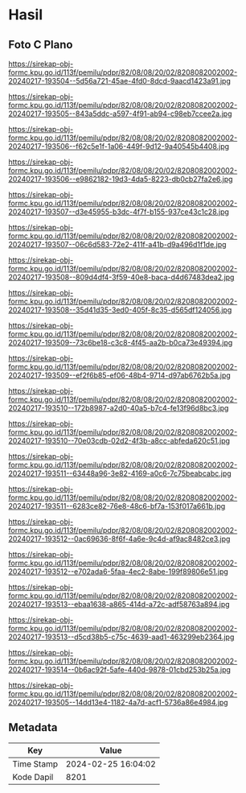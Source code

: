 # Hasil

## Foto C Plano

https://sirekap-obj-formc.kpu.go.id/113f/pemilu/pdpr/82/08/08/20/02/8208082002002-20240217-193504--5d56a721-45ae-4fd0-8dcd-9aacd1423a91.jpg

https://sirekap-obj-formc.kpu.go.id/113f/pemilu/pdpr/82/08/08/20/02/8208082002002-20240217-193505--843a5ddc-a597-4f91-ab94-c98eb7ccee2a.jpg

https://sirekap-obj-formc.kpu.go.id/113f/pemilu/pdpr/82/08/08/20/02/8208082002002-20240217-193506--f62c5e1f-1a06-449f-9d12-9a40545b4408.jpg

https://sirekap-obj-formc.kpu.go.id/113f/pemilu/pdpr/82/08/08/20/02/8208082002002-20240217-193506--e9862182-19d3-4da5-8223-db0cb27fa2e6.jpg

https://sirekap-obj-formc.kpu.go.id/113f/pemilu/pdpr/82/08/08/20/02/8208082002002-20240217-193507--d3e45955-b3dc-4f7f-b155-937ce43c1c28.jpg

https://sirekap-obj-formc.kpu.go.id/113f/pemilu/pdpr/82/08/08/20/02/8208082002002-20240217-193507--06c6d583-72e2-411f-a41b-d9a496d1f1de.jpg

https://sirekap-obj-formc.kpu.go.id/113f/pemilu/pdpr/82/08/08/20/02/8208082002002-20240217-193508--809d4df4-3f59-40e8-baca-d4d67483dea2.jpg

https://sirekap-obj-formc.kpu.go.id/113f/pemilu/pdpr/82/08/08/20/02/8208082002002-20240217-193508--35d41d35-3ed0-405f-8c35-d565df124056.jpg

https://sirekap-obj-formc.kpu.go.id/113f/pemilu/pdpr/82/08/08/20/02/8208082002002-20240217-193509--73c6be18-c3c8-4f45-aa2b-b0ca73e49394.jpg

https://sirekap-obj-formc.kpu.go.id/113f/pemilu/pdpr/82/08/08/20/02/8208082002002-20240217-193509--ef2f6b85-ef06-48b4-9714-d97ab6762b5a.jpg

https://sirekap-obj-formc.kpu.go.id/113f/pemilu/pdpr/82/08/08/20/02/8208082002002-20240217-193510--172b8987-a2d0-40a5-b7c4-fe13f96d8bc3.jpg

https://sirekap-obj-formc.kpu.go.id/113f/pemilu/pdpr/82/08/08/20/02/8208082002002-20240217-193510--70e03cdb-02d2-4f3b-a8cc-abfeda620c51.jpg

https://sirekap-obj-formc.kpu.go.id/113f/pemilu/pdpr/82/08/08/20/02/8208082002002-20240217-193511--63448a96-3e82-4169-a0c6-7c75beabcabc.jpg

https://sirekap-obj-formc.kpu.go.id/113f/pemilu/pdpr/82/08/08/20/02/8208082002002-20240217-193511--6283ce82-76e8-48c6-bf7a-153f017a661b.jpg

https://sirekap-obj-formc.kpu.go.id/113f/pemilu/pdpr/82/08/08/20/02/8208082002002-20240217-193512--0ac69636-8f6f-4a6e-9c4d-af9ac8482ce3.jpg

https://sirekap-obj-formc.kpu.go.id/113f/pemilu/pdpr/82/08/08/20/02/8208082002002-20240217-193512--e702ada6-5faa-4ec2-8abe-199f89806e51.jpg

https://sirekap-obj-formc.kpu.go.id/113f/pemilu/pdpr/82/08/08/20/02/8208082002002-20240217-193513--ebaa1638-a865-414d-a72c-adf58763a894.jpg

https://sirekap-obj-formc.kpu.go.id/113f/pemilu/pdpr/82/08/08/20/02/8208082002002-20240217-193513--d5cd38b5-c75c-4639-aad1-463299eb2364.jpg

https://sirekap-obj-formc.kpu.go.id/113f/pemilu/pdpr/82/08/08/20/02/8208082002002-20240217-193514--0b6ac92f-5afe-440d-9878-01cbd253b25a.jpg

https://sirekap-obj-formc.kpu.go.id/113f/pemilu/pdpr/82/08/08/20/02/8208082002002-20240217-193505--14dd13e4-1182-4a7d-acf1-5736a86e4984.jpg


## Metadata

| Key        | Value               |
| ---------- | ------------------- |
| Time Stamp | 2024-02-25 16:04:02 |
| Kode Dapil | 8201                |



